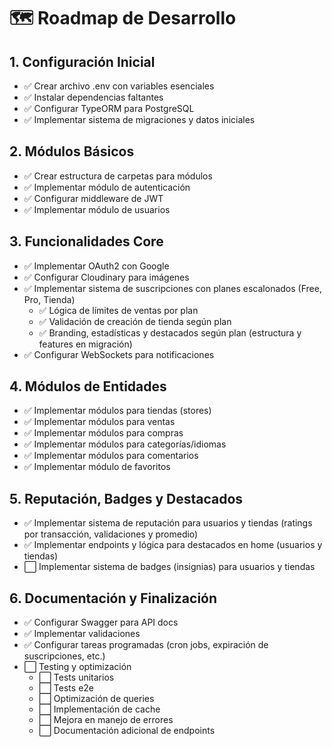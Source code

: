 # 🗺️ Roadmap de Desarrollo

## 1. Configuración Inicial
- ✅ Crear archivo .env con variables esenciales
- ✅ Instalar dependencias faltantes
- ✅ Configurar TypeORM para PostgreSQL
- ✅ Implementar sistema de migraciones y datos iniciales

## 2. Módulos Básicos
- ✅ Crear estructura de carpetas para módulos
- ✅ Implementar módulo de autenticación
- ✅ Configurar middleware de JWT
- ✅ Implementar módulo de usuarios

## 3. Funcionalidades Core
- ✅ Implementar OAuth2 con Google
- ✅ Configurar Cloudinary para imágenes
- ✅ Implementar sistema de suscripciones con planes escalonados (Free, Pro, Tienda)
  - ✅ Lógica de límites de ventas por plan
  - ✅ Validación de creación de tienda según plan
  - ✅ Branding, estadísticas y destacados según plan (estructura y features en migración)
- ✅ Configurar WebSockets para notificaciones

## 4. Módulos de Entidades
- ✅ Implementar módulos para tiendas (stores)
- ✅ Implementar módulos para ventas
- ✅ Implementar módulos para compras
- ✅ Implementar módulos para categorías/idiomas
- ✅ Implementar módulos para comentarios
- ✅ Implementar módulo de favoritos

## 5. Reputación, Badges y Destacados
- ✅ Implementar sistema de reputación para usuarios y tiendas (ratings por transacción, validaciones y promedio)
- ✅ Implementar endpoints y lógica para destacados en home (usuarios y tiendas)
- ⬜ Implementar sistema de badges (insignias) para usuarios y tiendas

## 6. Documentación y Finalización
- ✅ Configurar Swagger para API docs
- ✅ Implementar validaciones
- ✅ Configurar tareas programadas (cron jobs, expiración de suscripciones, etc.)
- ⬜ Testing y optimización
  - ⬜ Tests unitarios
  - ⬜ Tests e2e
  - ⬜ Optimización de queries
  - ⬜ Implementación de cache
  - ⬜ Mejora en manejo de errores
  - ⬜ Documentación adicional de endpoints